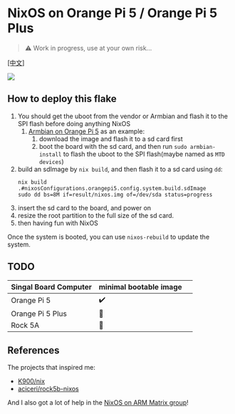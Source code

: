 # NixOS on Orange Pi 5 / Orange Pi 5 Plus

> :warning: Work in progress, use at your own risk...

[[中文]](./README.zh.md)

![](_img/nixos-on-orangepi5.webp)

## How to deploy this flake

1. You should get the uboot from the vendor or Armbian and flash it to the SPI flash before doing anything NixOS
   1. [Armbian on Orange Pi 5](https://www.armbian.com/orange-pi-5/) as an example:
      1. download the image and flash it to a sd card first
      2. boot the board with the sd card, and then run `sudo armbian-install` to flash the uboot to the SPI flash(maybe named as `MTD devices`)
2. build an sdImage by `nix build`, and then flash it to a sd card using `dd`:
   ```shell
   nix build .#nixosConfigurations.orangepi5.config.system.build.sdImage
   sudo dd bs=8M if=result/nixos.img of=/dev/sda status=progress
   ```
3. insert the sd card to the board, and power on
4. resize the root partition to the full size of the sd card.
5. then having fun with NixOS

Once the system is booted, you can use `nixos-rebuild` to update the system.

## TODO

| Singal Board Computer | minimal bootable image |     |
| --------------------- | ---------------------- | --- |
| Orange Pi 5           | :heavy_check_mark:     |     |
| Orange Pi 5 Plus      | :no_entry_sign:        |     |
| Rock 5A               | :no_entry_sign:        |     |

## References

The projects that inspired me:

- [K900/nix](https://gitlab.com/K900/nix)
- [aciceri/rock5b-nixos](https://github.com/aciceri/rock5b-nixos)

And I also got a lot of help in the [NixOS on ARM Matrix group](https://matrix.to/#/#nixos-on-arm:nixos.org)!
